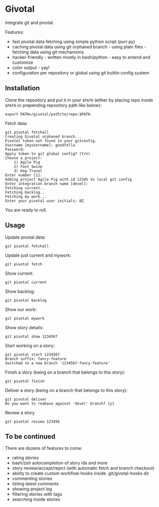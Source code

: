 Givotal
=======

Integrate git and pivotal.

Features:
* fast pivotal data fetching using simple python script (purr.py)
* caching pivotal data using git orphaned branch - using plain files - fetching data using git mechanisms
* hacker-friendly - written mostly in bash/python - easy to extend and customize
* color output - yay!
* configuration per repository or global using git builtin config system

Installation
------------

Clone the repository and put it in your `$PATH` (either by placing repo inside `$PATH` or prepending repository path like below):

    export PATH=/givotal/path/to/repo:$PATH

Fetch data:

    git pivotal fetchall
    Creating Givotal orphaned branch...
    Pivotal token not found in your gitconfig.
    Username [myusername]: goodfella
    Password:
    Apply token to git global config? (Y/n)
    Choose a project:
        1) Agile Pig
        2) Fast Swine
        3) Hog Travel
    Enter number [1]:
    Adding project Agile Pig with id 12345 to local git config
    Enter integration branch name [devel]: 
    Fetching current..
    Fetching backlog..
    Fetching my work...
    Enter your pivotal user initials: BZ

You are ready to roll.


Usage
-----

Update pivotal data:

    git pivotal fetchall

Update just current and mywork:

    git pivotal fetch

Show current:

    git pivotal current

Show backlog:

    git pivotal backlog

Show our work:

    git pivotal mywork

Show story details:

    git pivotal show 1234567

Start working on a story:

    git pivotal start 1234567
    Branch suffix: fancy-feature
    Switched to a new branch '1234567-fancy-feature'

Finish a story (being on a branch that belongs to this story):

    git pivotal finish 

Deliver a story (being on a branch that belongs to this story):

    git pivotal deliver
    Do you want to reabase against 'devel' branch? [y]

Review a story

    git pivotal review 123456


To be continued
---------------

There are dozens of features to come:

* rating stories
* bash/zsh autocompletion of story ids and more
* story review/accept/reject (with automatic fetch and branch checkout)
* ability to create custom workflow hooks inside .git/givotal-hooks dir
* commenting stories
* listing latest comments
* showing project log
* filtering stories with tags
* searching inside stories
